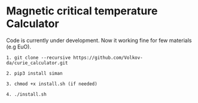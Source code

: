 # Magnetic critical temperature Calculator

Code is currently under development. Now it working fine for few materials (e.g EuO).


```
1. git clone --recursive https://github.com/Volkov-da/curie_calculator.git

2. pip3 install siman

3. chmod +x install.sh (if needed)

4. ./install.sh
```

